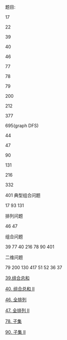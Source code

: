 题目:

17

22

39

40

46

77

78

79

200

212



377

695(graph DFS)





44

47

90

131

216

332

401 典型组合问题



17 93 131 

排列问题

46 47

组合问题

39 77 40 216 78 90 401

二维问题

79 200 130 417 51 52 36 37



[39.组合总和](https://leetcode-cn.com/problems/combination-sum/)

[40. 组合总和 II](https://leetcode-cn.com/problems/combination-sum-ii/)

[46. 全排列](https://leetcode-cn.com/problems/permutations/)

[47. 全排列 II](https://leetcode-cn.com/problems/permutations-ii/)

[78. 子集](https://leetcode-cn.com/problems/subsets/)

[90. 子集 II](https://leetcode-cn.com/problems/subsets-ii/)
